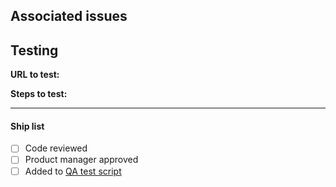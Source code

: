 ## Associated issues

## Testing
**URL to test:** <!-- https://moped-test.austinmobility.io/moped/ or Netlify -->

**Steps to test:**


---
#### Ship list
- [ ] Code reviewed
- [ ] Product manager approved
- [ ] Added to [QA test script](https://docs.google.com/spreadsheets/d/1n_O6MLh9cwwPf57HUM394Ea-z9uuoEV1-QW4axNZXLE/edit#gid=776973707)
